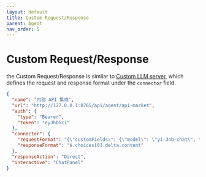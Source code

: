 ```yaml
---
layout: default
title: Custom Request/Response
parent: Agent
nav_order: 5
---
```


# Custom Request/Response

the Custom Request/Response is similar to [Custom LLM server](/custom/llm-server), which defines the request and 
response format under the `connector` field.

```json
{
  "name": "内部 API 集成",
  "url": "http://127.0.0.1:8765/api/agent/api-market",
  "auth": {
    "type": "Bearer",
    "token": "eyJhbGci"
  },
  "connector": {
    "requestFormat": "{\"customFields\": {\"model\": \"yi-34b-chat\", \"stream\": true}}",
    "responseFormat": "$.choices[0].delta.content"
  },
  "responseAction": "Direct",
  "interactive": "ChatPanel"
}
```
